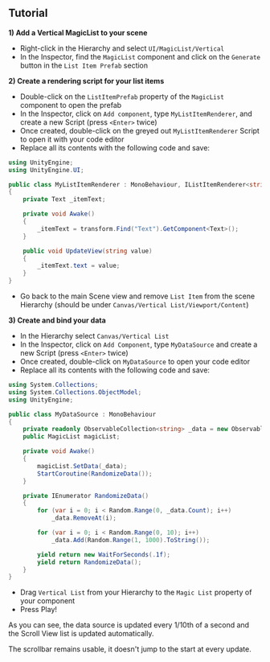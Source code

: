 ﻿Tutorial
--------

**1) Add a Vertical MagicList to your scene**
- Right-click in the Hierarchy and select `UI/MagicList/Vertical`
- In the Inspector, find the `MagicList` component and click on the `Generate` button in the `List Item Prefab` section

**2) Create a rendering script for your list items**
- Double-click on the `ListItemPrefab` property of the `MagicList` component to open the prefab
- In the Inspector, click on `Add component`, type `MyListItemRenderer`, and create a new Script (press `<Enter>` twice)
- Once created, double-click on the greyed out `MyListItemRenderer` Script to open it with your code editor
- Replace all its contents with the following code and save:

```csharp
using UnityEngine;
using UnityEngine.UI;

public class MyListItemRenderer : MonoBehaviour, IListItemRenderer<string>
{
    private Text _itemText;

    private void Awake()
    {
        _itemText = transform.Find("Text").GetComponent<Text>();
    }

    public void UpdateView(string value)
    {
        _itemText.text = value;
    }
}
```
   
- Go back to the main Scene view and remove `List Item` from the scene Hierarchy (should be under `Canvas/Vertical List/Viewport/Content`)
   
**3) Create and bind your data**
- In the Hierarchy select `Canvas/Vertical List`
- In the Inspector, click on `Add Component`, type `MyDataSource` and create a new Script (press `<Enter>` twice)
- Once created, double-click on `MyDataSource` to open your code editor
- Replace all its contents with the following code and save:

```csharp
using System.Collections;
using System.Collections.ObjectModel;
using UnityEngine;

public class MyDataSource : MonoBehaviour
{
    private readonly ObservableCollection<string> _data = new ObservableCollection<string>();
    public MagicList magicList;

    private void Awake()
    {
        magicList.SetData(_data);
        StartCoroutine(RandomizeData());
    }

    private IEnumerator RandomizeData()
    {
        for (var i = 0; i < Random.Range(0, _data.Count); i++)
            _data.RemoveAt(i);

        for (var i = 0; i < Random.Range(0, 10); i++)
            _data.Add(Random.Range(1, 1000).ToString());

        yield return new WaitForSeconds(.1f);
        yield return RandomizeData();
    }
}
```

- Drag `Vertical List` from your Hierarchy to the `Magic List` property of your component
- Press Play!
   
As you can see, the data source is updated every 1/10th of a second and the Scroll View list is updated automatically.

The scrollbar remains usable, it doesn't jump to the start at every update.  